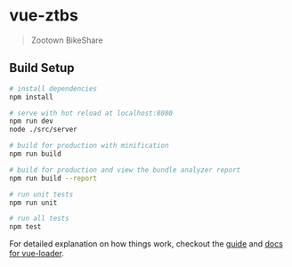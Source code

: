 # vue-ztbs

> Zootown BikeShare

## Build Setup

``` bash
# install dependencies
npm install

# serve with hot reload at localhost:8080
npm run dev
node ./src/server

# build for production with minification
npm run build

# build for production and view the bundle analyzer report
npm run build --report

# run unit tests
npm run unit

# run all tests
npm test
```

For detailed explanation on how things work, checkout the [guide](http://vuejs-templates.github.io/webpack/) and [docs for vue-loader](http://vuejs.github.io/vue-loader).
